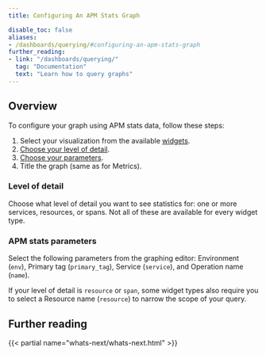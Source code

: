 ```yaml
---
title: Configuring An APM Stats Graph

disable_toc: false
aliases:
- /dashboards/querying/#configuring-an-apm-stats-graph
further_reading:
- link: "/dashboards/querying/"
  tag: "Documentation"
  text: "Learn how to query graphs"
---
```


## Overview

To configure your graph using APM stats data, follow these steps:

1. Select your visualization from the available [widgets][1].
2. [Choose your level of detail](#level-of-detail).
3. [Choose your parameters](#apm-stats-parameters).
4. Title the graph (same as for Metrics).

### Level of detail
Choose what level of detail you want to see statistics for: one or more services, resources, or spans. Not all of these are available for every widget type.

### APM stats parameters
Select the following parameters from the graphing editor: Environment (`env`), Primary tag (`primary_tag`), Service (`service`), and Operation name (`name`).

If your level of detail is `resource` or `span`, some widget types also require you to select a Resource name (`resource`) to narrow the scope of your query.

## Further reading

{{< partial name="whats-next/whats-next.html" >}}

[1]: /dashboards/widgets/
